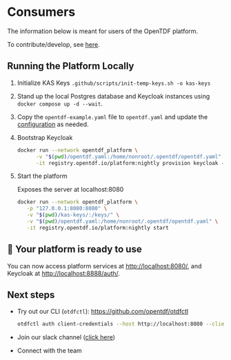 # Consumers

The information below is meant for users of the OpenTDF platform.

To contribute/develop, see [here](./Contributing.md).

## Running the Platform Locally

1. Initialize KAS Keys ```.github/scripts/init-temp-keys.sh -o kas-keys```
1. Stand up the local Postgres database and Keycloak instances using `docker compose up -d --wait`.
1. Copy the `opentdf-example.yaml` file to `opentdf.yaml` and update the [configuration](./docs/configuration.md) as needed.
1. Bootstrap Keycloak

   ```sh
   docker run --network opentdf_platform \
         -v "$(pwd)/opentdf.yaml:/home/nonroot/.opentdf/opentdf.yaml" \
         -it registry.opentdf.io/platform:nightly provision keycloak -e http://keycloak:8888/auth
   ```

1. Start the platform

   Exposes the server at localhost:8080

   ```sh
   docker run --network opentdf_platform \
      -p "127.0.0.1:8080:8080" \
      -v "$(pwd)/kas-keys/:/keys/" \
      -v "$(pwd)/opentdf.yaml:/home/nonroot/.opentdf/opentdf.yaml" \
      -it registry.opentdf.io/platform:nightly start
   ```

## 🎉 Your platform is ready to use

You can now access platform services at <http://localhost:8080/>,
and Keycloak at <http://localhost:8888/auth/>.

## Next steps

* Try out our CLI (`otdfctl`): <https://github.com/opentdf/otdfctl>

   ```sh
   otdfctl auth client-credentials --host http://localhost:8080 --client-id opentdf --client-secret secret
   ```

* Join our slack channel ([click here](https://join.slack.com/t/opentdf/shared_invite/zt-1e3jhnedw-wjviK~qRH_T1zG4dfaa~3A))
* Connect with the team
